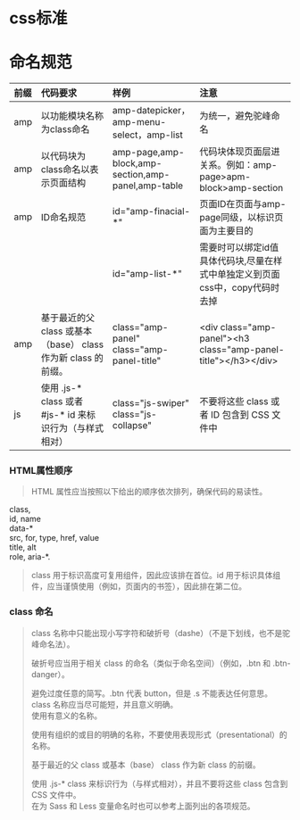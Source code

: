 # css标准

# 命名规范

| 前缀 | 代码要求 | 样例 | 注意 |
| :--- | :--- | :--- | :--- |
| amp | 以功能模块名称为class命名 | amp-datepicker，amp-menu-select，amp-list | 为统一，避免驼峰命名 |
| amp | 以代码块为class命名以表示页面结构 | amp-page,amp-block,amp-section,amp-panel,amp-table | 代码块体现页面层进关系。例如：amp-page&gt;apm-block&gt;amp-section |
| amp | ID命名规范 | id="amp-finacial-\*" | 页面ID在页面与amp-page同级，以标识页面为主要目的 |
|  |  | id="amp-list-\*" | 需要时可以绑定id值具体代码块,尽量在样式中单独定义到页面css中，copy代码时去掉 |
| amp | 基于最近的父 class 或基本（base） class 作为新 class 的前缀。 | class="amp-panel" class="amp-panel-title" | &lt;div class="amp-panel"&gt;&lt;h3 class="amp-panel-title"&gt;&lt;/h3&gt;&lt;/div&gt; |
| js | 使用 .js-\* class 或者 \#js-\* id 来标识行为（与样式相对） | class="js-swiper" class="js-collapse" | 不要将这些 class 或者 ID 包含到 CSS 文件中 |

### HTML属性顺序

> HTML 属性应当按照以下给出的顺序依次排列，确保代码的易读性。

class,  
id, name  
data-\*  
src, for, type, href, value  
title, alt  
role, aria-\*.

> class 用于标识高度可复用组件，因此应该排在首位。id 用于标识具体组件，应当谨慎使用（例如，页面内的书签），因此排在第二位。

### **class 命名**

> class 名称中只能出现小写字符和破折号（dashe）（不是下划线，也不是驼峰命名法）。
>
> 破折号应当用于相关 class 的命名（类似于命名空间）（例如，.btn 和 .btn-danger）。
>
> 避免过度任意的简写。.btn 代表 button，但是 .s 不能表达任何意思。  
> class 名称应当尽可能短，并且意义明确。  
> 使用有意义的名称。
>
> 使用有组织的或目的明确的名称，不要使用表现形式（presentational）的名称。
>
> 基于最近的父 class 或基本（base） class 作为新 class 的前缀。
>
> 使用 .js-\* class 来标识行为（与样式相对），并且不要将这些 class 包含到 CSS 文件中。  
> 在为 Sass 和 Less 变量命名时也可以参考上面列出的各项规范。




